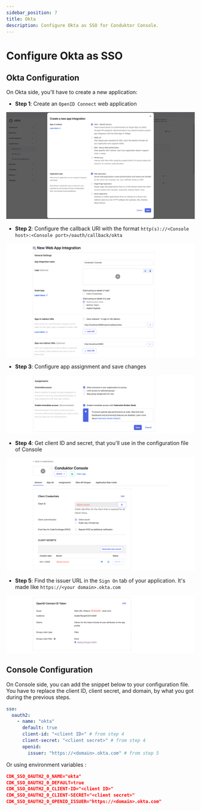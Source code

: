 ```yaml
---
sidebar_position: 7
title: Okta
description: Configure Okta as SSO for Conduktor Console.
---
```


# Configure Okta as SSO

## Okta Configuration

On Okta side, you'll have to create a new application:

- **Step 1**: Create an `OpenID Connect` web application

![](../../assets/okta-create-app.png)

- **Step 2**: Configure the callback URI with the format `http(s)://<Console host>:<Console port>/oauth/callback/okta` 

![](../../assets/okta-callback-uri.png)


- **Step 3**: Configure app assignment and save changes 

![](../../assets/okta-assignments.png)

- **Step 4**: Get client ID and secret, that you'll use in the configuration file of Console

![](../../assets/okta-client-id-secret.png)

- **Step 5**: Find the issuer URL in the `Sign On` tab of your application. It's made like `https://<your domain>.okta.com`

![](../../assets/okta-issuer.png)

## Console Configuration

On Console side, you can add the snippet below to your configuration file. You have to replace the client ID, client secret, and domain, by what you got during the previous steps.

```yaml title="platform-config.yaml"
sso:
  oauth2:
    - name: "okta"
      default: true
      client-id: "<client ID>" # from step 4
      client-secret: "<client secret>" # from step 4
      openid:
        issuer: "https://<domain>.okta.com" # from step 5
```

Or using environment variables :

```json
CDK_SSO_OAUTH2_0_NAME="okta"
CDK_SSO_OAUTH2_0_DEFAULT=true
CDK_SSO_OAUTH2_0_CLIENT-ID="<client ID>"
CDK_SSO_OAUTH2_0_CLIENT-SECRET="<client secret>"
CDK_SSO_OAUTH2_0_OPENID_ISSUER="https://<domain>.okta.com"
```